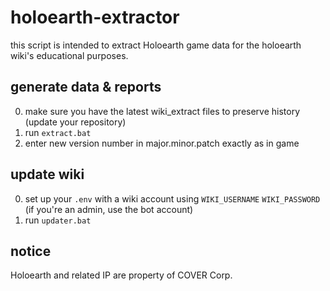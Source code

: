 # holoearth-extractor

this script is intended to extract Holoearth game data for the holoearth wiki's educational purposes. 

## generate data & reports
0. make sure you have the latest wiki_extract files to preserve history (update your repository)
1. run `extract.bat`
2. enter new version number in major.minor.patch exactly as in game

## update wiki
0. set up your `.env` with a wiki account using `WIKI_USERNAME` `WIKI_PASSWORD` (if you're an admin, use the bot account)
1. run `updater.bat`

## notice
Holoearth and related IP are property of COVER Corp.